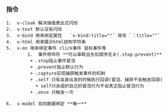 ### 指令

   	1.  v-cloak 解决插值表达式闪烁
   	2.  v-text 默认没有闪烁
   	3.  v-bind 用来绑定属性   `v-bind:title=""` 简写 `：title=""`
   	4.  v-html 用来展示html结构字符串
   	5.  v-on 用来绑定事件 click事件 鼠标事件等
        	1.  事件修饰符 **可以串联且先后顺序无关(.stop.prevent)**
             + .stop阻止事件冒泡
             + .prevent阻止默认行为
             + .capture实现捕获触发事件的机制
             + .self 只有自身出发的时候执行回调(冒泡、捕获不会触发回调) 
               + self只会组织自己的冒泡行为不会真正阻止冒泡行为
             + .once 只触发一次

 	6.  v-model 双向数据绑定 **唯一** 
